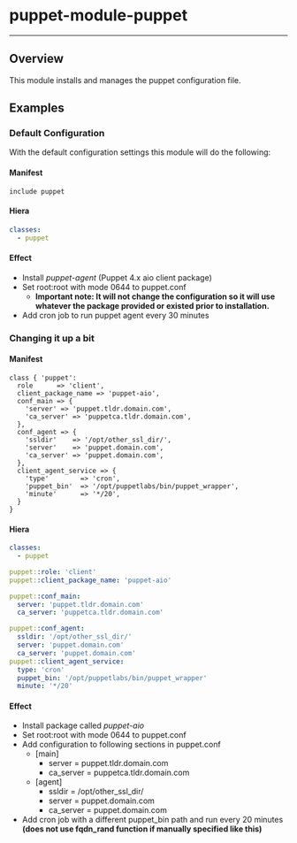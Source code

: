 # puppet-module-puppet
----------------------

## Overview

This module installs and manages the puppet configuration file.


## Examples

### Default Configuration
With the default configuration settings this module will do the following:

#### Manifest
```puppet
include puppet
```
#### Hiera
```yaml
classes:
  - puppet
```

#### Effect
* Install *puppet-agent* (Puppet 4.x aio client package)
* Set root:root with mode 0644 to puppet.conf
  * **Important note: It will not change the configuration so it will use whatever the package provided or existed prior to installation.**
* Add cron job to run puppet agent every 30 minutes

### Changing it up a bit

#### Manifest
```puppet
class { 'puppet':
  role      => 'client',
  client_package_name => 'puppet-aio',
  conf_main => {
    'server' => 'puppet.tldr.domain.com',
    'ca_server' => 'puppetca.tldr.domain.com',
  },
  conf_agent => {
    'ssldir'    => '/opt/other_ssl_dir/',
    'server'    => 'puppet.domain.com',
    'ca_server' => 'puppet.domain.com',
  },
  client_agent_service => {
    'type'        => 'cron',
    'puppet_bin'  => '/opt/puppetlabs/bin/puppet_wrapper',
    'minute'      => '*/20',
  }
}
```
#### Hiera
```yaml
classes:
  - puppet

puppet::role: 'client'
puppet::client_package_name: 'puppet-aio'

puppet::conf_main:
  server: 'puppet.tldr.domain.com'
  ca_server: 'puppetca.tldr.domain.com'

puppet::conf_agent:
  ssldir: '/opt/other_ssl_dir/'
  server: 'puppet.domain.com'
  ca_server: 'puppet.domain.com'
puppet::client_agent_service:
  type: 'cron'
  puppet_bin: '/opt/puppetlabs/bin/puppet_wrapper'
  minute: '*/20'

```

#### Effect
* Install package called *puppet-aio*
* Set root:root with mode 0644 to puppet.conf
* Add configuration to following sections in puppet.conf
  * [main]
    * server = puppet.tldr.domain.com
    * ca_server = puppetca.tldr.domain.com
  * [agent]
    *   ssldir = /opt/other_ssl_dir/
    *   server = puppet.domain.com
    *   ca_server = puppet.domain.com
* Add cron job with a different puppet_bin path and run every 20 minutes **(does not use fqdn_rand function if manually specified like this)**